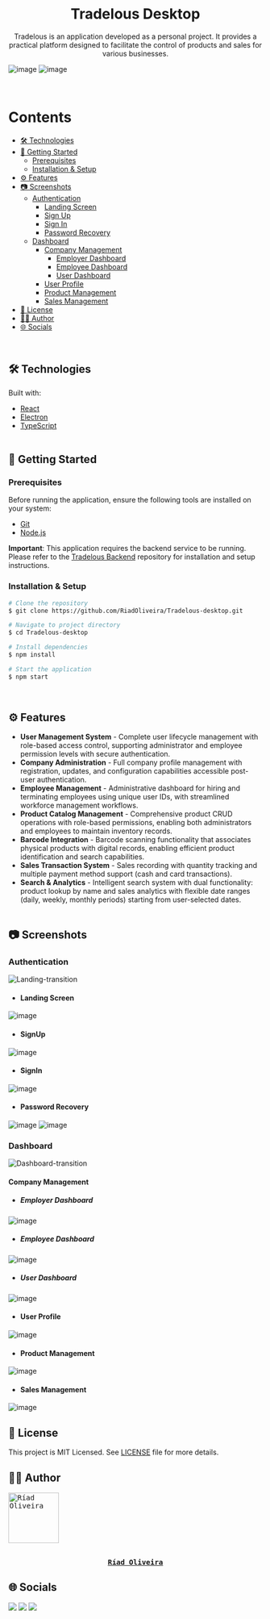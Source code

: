 <h1 align="center">Tradelous Desktop</h1>

<p align="center">
  Tradelous is an application developed as a personal project. It provides a practical platform designed to facilitate the control of products and sales for various businesses.
</p>

![image](https://user-images.githubusercontent.com/69125013/147826010-25e9ef50-474a-49a8-b486-3ead4bed8105.png)
![image](https://img.shields.io/github/license/RiadOliveira/Tradelous-desktop)

<br/>

Contents
=================
<!--ts-->
* [🛠️ Technologies](#technologies)
* [🚀 Getting Started](#getting-started)
  * [Prerequisites](#prerequisites)
  * [Installation & Setup](#setup)
* [⚙️ Features](#features)
* [📷 Screenshots](#screenshots)
  * [Authentication](#authentication)
    * [Landing Screen](#landing)
    * [Sign Up](#sign-up)
    * [Sign In](#sign-in)
    * [Password Recovery](#password-recovery)
  * [Dashboard](#dashboard)
    * [Company Management](#company) 
      * [Employer Dashboard](#company-employer)
      * [Employee Dashboard](#company-employee)
      * [User Dashboard](#company-user)
    * [User Profile](#profile)
    * [Product Management](#products)
    * [Sales Management](#sales)
* [📝 License](#license)
* [👨‍💻 Author](#author)
* [🌐 Socials](#socials)
<!--te-->
<br/>

<h2 id="technologies">🛠️ Technologies</h2>
Built with:

* [React](https://reactjs.org/)
* [Electron](https://www.electronjs.org/)
* [TypeScript](https://www.typescriptlang.org/) <br/><br/>

<h2 id="getting-started">🚀 Getting Started</h2>

<h3 id="prerequisites">Prerequisites</h3>

Before running the application, ensure the following tools are installed on your system:
* [Git](https://git-scm.com)
* [Node.js](https://nodejs.org/en/)

**Important**: This application requires the backend service to be running. Please refer to the [Tradelous Backend](https://github.com/RiadOliveira/Tradelous-backend) repository for installation and setup instructions.

<h3 id="setup">Installation & Setup</h3>
  
```bash
# Clone the repository
$ git clone https://github.com/RiadOliveira/Tradelous-desktop.git

# Navigate to project directory
$ cd Tradelous-desktop

# Install dependencies
$ npm install

# Start the application
$ npm start
```

<br/>

<h2 id="features">⚙️ Features</h2>

- **User Management System** - Complete user lifecycle management with role-based access control, supporting administrator and employee permission levels with secure authentication.
- **Company Administration** - Full company profile management with registration, updates, and configuration capabilities accessible post-user authentication.
- **Employee Management** - Administrative dashboard for hiring and terminating employees using unique user IDs, with streamlined workforce management workflows.
- **Product Catalog Management** - Comprehensive product CRUD operations with role-based permissions, enabling both administrators and employees to maintain inventory records.
- **Barcode Integration** - Barcode scanning functionality that associates physical products with digital records, enabling efficient product identification and search capabilities.
- **Sales Transaction System** - Sales recording with quantity tracking and multiple payment method support (cash and card transactions).
- **Search & Analytics** - Intelligent search system with dual functionality: product lookup by name and sales analytics with flexible date ranges (daily, weekly, monthly periods) starting from user-selected dates. <br/><br/>

<h2 id="screenshots">📷 Screenshots</h2>

<h3 id="authentication">Authentication</h3>

![Landing-transition](https://user-images.githubusercontent.com/69125013/148226991-258b5e0c-93b6-4800-ae37-f431eeffe7e2.gif)

- <h4 id="landing">Landing Screen</h4>

![image](https://user-images.githubusercontent.com/69125013/147825665-aff715c5-473f-475f-964e-9657411c5313.png)

- <h4 id="sign-up">SignUp</h4>

![image](https://user-images.githubusercontent.com/69125013/148123918-ca63c481-98d6-4517-a7d4-f5a89546bdc0.png)

- <h4 id="sign-in">SignIn</h4>

![image](https://user-images.githubusercontent.com/69125013/147825769-131d2aad-e4f4-4f89-9259-0e255fbf6ae6.png)

- <h4 id="password-recovery">Password Recovery</h4>

![image](https://user-images.githubusercontent.com/69125013/147825808-ad1b14ff-51a2-4ecc-8d6e-5e1f315a8a12.png)
![image](https://user-images.githubusercontent.com/69125013/148124121-6f14aab9-eadd-4c50-ac0d-b79f86a3206e.png)

<h3 id="dashboard">Dashboard</h3>
  
![Dashboard-transition](https://user-images.githubusercontent.com/69125013/148225486-c60a203b-2799-4a5b-86ae-f3f314c7e605.gif)

<h4 id="company">Company Management</h4>

- <h5 id="company-employer">Employer Dashboard</h5>

![image](https://user-images.githubusercontent.com/69125013/147825927-cabeddf6-f544-4aed-808a-ab2a1701d80b.png)

- <h5 id="company-employee">Employee Dashboard</h5>

![image](https://user-images.githubusercontent.com/69125013/147826456-0737cf42-6836-4ba4-8abc-90b3ccfae628.png)

- <h5 id="company-user">User Dashboard</h5>

![image](https://user-images.githubusercontent.com/69125013/147827544-8ad91f31-40f5-4cc8-add4-37854ad8cf6e.png)

- <h4 id="profile">User Profile</h4>

![image](https://user-images.githubusercontent.com/69125013/147825972-7dd9d435-fc7f-4074-98ec-379920fa977f.png)

- <h4 id="products">Product Management</h4>

![image](https://user-images.githubusercontent.com/69125013/147826010-25e9ef50-474a-49a8-b486-3ead4bed8105.png)

- <h4 id="sales">Sales Management</h4>

![image](https://user-images.githubusercontent.com/69125013/147826176-79d6cf9a-9b0c-4369-8596-2f4bd7f3be20.png)

<h2 id="license">📝 License</h2>
This project is MIT Licensed. See <a href="https://github.com/RiadOliveira/Tradelous-desktop/blob/main/LICENSE">LICENSE</a> file for more details.

<br/>

<h2 id="author">👨‍💻 Author</h2>

<kbd>
  <a href="https://github.com/RiadOliveira">
    <img src="https://avatars.githubusercontent.com/u/69125013?v=4" width="100" alt="Ríad Oliveira"/>
    <br/><br/>
    <p align="center"><b>Ríad Oliveira</b></p>
  </a>
</kbd>

## 🌐 Socials

<div id="socials">
  <a href = "mailto:riad.oliveira@hotmail.com"><img class="badge" src="https://img.shields.io/badge/Microsoft_Outlook-0078D4?style=for-the-badge&logo=microsoft-outlook&logoColor=white" target="_blank"/></a>
  <a href = "mailto:riad.oliveira@gmail.com"><img class="badge" src="https://img.shields.io/badge/Gmail-D14836?style=for-the-badge&logo=gmail&logoColor=white" target="_blank"/></a>
  <a href="https://www.linkedin.com/in/ríad-oliveira" target="_blank"><img class="badge" src="https://img.shields.io/badge/-LinkedIn-%230077B5?style=for-the-badge&logo=linkedin&logoColor=white" target="_blank"/></a>
</div>
